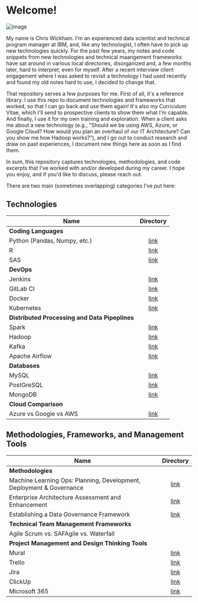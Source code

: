# Welcome! 

![image](https://user-images.githubusercontent.com/28079568/174338359-b53eaf9e-9060-45f9-ac77-352da29c0cb5.png)

My name is Chris Wickham. I'm an experienced data scientist and technical program manager at IBM, and, like any technologist, I often have to pick up new technologies quickly. For the past few years, my notes and code snippets from new technologies and technical maangement frameworks have sat around in various local directories, disorganized and, a few months later, hard to interpret, even for myself. After a recent interview client engagement where I was asked to revisit a technology I had used recently and found my old notes hard to use, I decided to change that. 

That repository serves a few purposes for me. First of all, it's a reference library. I use this repo to document technologies and frameworks that worked, so that I can go back and use them again! It's also my Curriculum Vitae, which I'll send to prospective clients to show them what I'm capable. And finally, I use it for my own training and exploration. When a client asks me about a new technology (e.g., "Should we be using AWS, Azure, or Google Cloud? How would you plan an overhaul of our IT Architecture? Can you show me how Hadoop works?"), and I go out to conduct research and draw on past experiences, I document new things here as soon as I find them. 

In sum, this repository captures technologies, methodologies, and code excerpts that I've worked with and/or developed during my career. I hope you enjoy, and if you'd like to discuss, please reach out. 

There are two main (sometimes overlapping) categories I've put here: 

## Technologies
| Name        | Directory   
| ------------- |:-------------:| 
| **Coding Languages**|
| Python (Pandas, Numpy, etc.)| [link](Technologies/Python.md)  |
| R | [link](Technologies/Python.md)  |
| SAS | [link](Technologies/Python.md)  |
| **DevOps**||
| Jenkins| [link](Technologies/Python.md)  |
| GitLab CI | [link](Technologies/Python.md)  |
| Docker | [link](Technologies/Python.md)  |
| Kubernetes| [link](Technologies/Python.md)  |
| **Distributed Processing and Data Pipeplines** ||
| Spark| [link](Technologies/Python.md)  |
| Hadoop | [link](Technologies/Python.md)  |
| Kafka | [link](Technologies/Python.md)  |
| Apache Airflow| [link](Technologies/Python.md)  |
| **Databases** ||
| MySQL| [link](Technologies/Python.md)  |
| PostGreSQL | [link](Technologies/Python.md)  |
| MongoDB | [link](Technologies/Python.md)  |
| **Cloud Comparison**||
| Azure vs Google vs AWS| [link](Technologies/Python.md)  |





## Methodologies, Frameworks, and Management Tools
| Name        | Directory   
| ------------- |:-------------:| 
| **Methodologies** ||
| Machine Learning Ops: Planning, Development, Deployment & Governance|[link](Methodologies_Frameworks_MgmtTools/Microsoft_365.md)|
| Enterprise Architecture Assessment and Enhancement|[link](Methodologies_Frameworks_MgmtTools/Microsoft_365.md)|
| Establishing a Data Governance Framework|[link](Methodologies_Frameworks_MgmtTools/Microsoft_365.md)|
| **Technical Team Management Frameworks**||
| Agile Scrum vs. SAFAgile vs. Waterfall ||
| **Project Management and Design Thinking Tools**||
| Mural | [link](Methodologies_Frameworks_MgmtTools/Microsoft_365.md)  |
| Trello | [link](Methodologies_Frameworks_MgmtTools/Microsoft_365.md)  |
| Jira | [link](Methodologies_Frameworks_MgmtTools/Microsoft_365.md)  |
| ClickUp| [link](Methodologies_Frameworks_MgmtTools/Microsoft_365.md)  |
| Microsoft 365| [link](Methodologies_Frameworks_MgmtTools/Microsoft_365.md)  |
